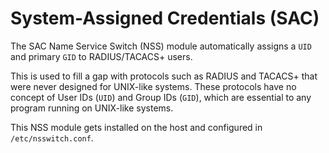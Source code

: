 # System-Assigned Credentials (SAC)

The SAC Name Service Switch (NSS) module automatically assigns a `UID` and primary `GID` to RADIUS/TACACS+
users.

This is used to fill a gap with protocols such as RADIUS and TACACS+ that were
never designed for UNIX-like systems. These protocols have no concept of User
IDs (`UID`) and Group IDs (`GID`), which are essential to any program running on
UNIX-like systems.

This NSS module gets installed on the host and configured in `/etc/nsswitch.conf`.

